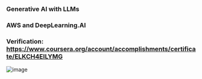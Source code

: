 ### Generative AI with LLMs
### AWS and DeepLearning.AI
### Verification: https://www.coursera.org/account/accomplishments/certificate/ELKCH4EILYMG
![image](https://github.com/user-attachments/assets/69b62543-6c6f-48fe-b424-afe697bdae92)

